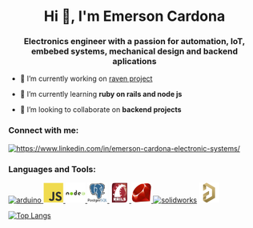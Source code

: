 <h1 align="center">Hi 👋, I'm Emerson Cardona</h1>
<h3 align="center">Electronics engineer with a passion for automation, IoT, embebed systems, mechanical design and backend aplications</h3>

- 🔭 I’m currently working on [raven project](https://raven.gt/)

- 🌱 I’m currently learning **ruby on rails and node js**

- 👯 I’m looking to collaborate on **backend projects**

<h3 align="left">Connect with me:</h3>
<p align="left">
<a href="https://linkedin.com/in/https://www.linkedin.com/in/emerson-cardona-electronic-systems/" target="blank"><img align="center" src="https://raw.githubusercontent.com/rahuldkjain/github-profile-readme-generator/master/src/images/icons/Social/linked-in-alt.svg" alt="https://www.linkedin.com/in/emerson-cardona-electronic-systems/" height="30" width="40" /></a>
</p>

<h3 align="left">Languages and Tools:</h3>
<p align="left"> <a href="https://www.arduino.cc/" target="_blank" rel="noreferrer"> <img src="https://cdn.worldvectorlogo.com/logos/arduino-1.svg" alt="arduino" width="40" height="40"/> </a> <a href="https://developer.mozilla.org/en-US/docs/Web/JavaScript" target="_blank" rel="noreferrer"> <img src="https://raw.githubusercontent.com/devicons/devicon/master/icons/javascript/javascript-original.svg" alt="javascript" width="40" height="40"/> </a> <a href="https://nodejs.org" target="_blank" rel="noreferrer"> <img src="https://raw.githubusercontent.com/devicons/devicon/master/icons/nodejs/nodejs-original-wordmark.svg" alt="nodejs" width="40" height="40"/> </a> <a href="https://www.postgresql.org" target="_blank" rel="noreferrer"> <img src="https://raw.githubusercontent.com/devicons/devicon/master/icons/postgresql/postgresql-original-wordmark.svg" alt="postgresql" width="40" height="40"/> </a> <a href="https://rubyonrails.org" target="_blank" rel="noreferrer"> <img src="https://raw.githubusercontent.com/devicons/devicon/master/icons/rails/rails-original-wordmark.svg" alt="rails" width="40" height="40"/> </a> <a href="https://www.ruby-lang.org/en/" target="_blank" rel="noreferrer"> <img src="https://raw.githubusercontent.com/devicons/devicon/master/icons/ruby/ruby-original.svg" alt="ruby" width="40" height="40"/> </a> 
<a href='https://www.solidworks.com/es/domain/design-engineering?gclid=CjwKCAjwqJSaBhBUEiwAg5W9p31TAV14ZovSc9lRBJqvVJ-P1jNt3j7n3GKNXK3SdEmIfCraXYQnEBoCISUQAvD_BwE' target="_blank"><img alt='solidworks ' src='https://media-exp1.licdn.com/dms/image/C4E0BAQHNJqcQiYDg2Q/company-logo_200_200/0/1519875335883?e=1673481600&v=beta&t=xBqFHDy3LIZWWxeV_zA-W568ywPR0-h99n4ah9kCU6Q'&logoColor=white&labelColor=black&color=black' width="40" height="40"/></a>
<a href="https://www.altium.com" target="_blank" rel="noreferrer"> <img src="https://raw.githubusercontent.com/github/explore/7af95003139e68a3a54e382bb4f23a72836ef348/topics/altium-designer/altium-designer.png" alt="arduino" width="40" height="40"/>
</p>

![Top Langs](https://github-readme-stats.vercel.app/api/top-langs/?username=CharalambosIoannou&theme=tokyonight)

